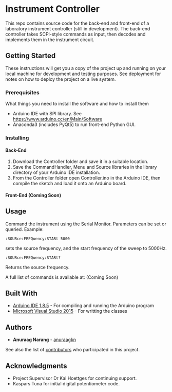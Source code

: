 # Instrument Controller

This repo contains source code for the back-end and front-end of a laboratory instrument controller (still in development). The back-end controller takes SCPI-style commands as input, then decodes and implements them in the instrument circuit.

## Getting Started

These instructions will get you a copy of the project up and running on your local machine for development and testing purposes. See deployment for notes on how to deploy the project on a live system.

### Prerequisites

What things you need to install the software and how to install them

* Arduino IDE with SPI library. See https://www.arduino.cc/en/Main/Software
* Anaconda3 (includes PyQt5) to run front-end Python GUI.

### Installing

#### Back-End
1. Download the Controller folder and save it in a suitable location.
2. Save the CommandHandler, Menu and Source libraries in the library directory of your Arduino IDE installation.
3. From the Controller folder open Controller.ino in the Arduino IDE, then compile the sketch and load it onto an Arduino board.

#### Front-End (Coming Soon)

## Usage

Command the instrument using the Serial Monitor. Parameters can be set or queried. Example:

```
:SOURce:FREQuency:STARt 5000
```

sets the source frequency, and the start frequency of the sweep to 5000Hz.

```
:SOURce:FREQuency:STARt?
```
Returns the source frequency.

A full list of commands is available at: (Coming Soon)

## Built With

* [Arduino IDE 1.8.5](https://www.arduino.cc/en/Main/Software) - For compiling and running the Arduino program
* [Microsoft Visual Studio 2015](https://www.arduino.cc/en/Main/Software) - For writting the classes

## Authors

* **Anuraag Narang** - [anuraagkn](https://github.com/anuraagkn)

See also the list of [contributors](https://github.com/anuraagkn/VOC-Detection-Instrument/blob/master/Contributors.md) who participated in this project.

## Acknowledgments

* Project Supervisor Dr Kai Hoettges for continuing support.
* Kaspars Tuna for initial digital potentiometer code.
